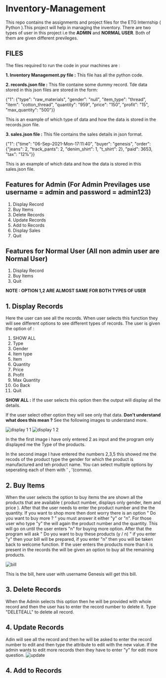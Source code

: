 # Inventory-Management

This repo contains the assignments and project files for the ETG Internship ( Python ).This project will help in managing the inventory. There are two types of user in this project i.e the **ADMIN** and **NORMAL USER**. Both of them are given different previleges.

## FILES
The files required to run the code in your machines are :

**1. Inventory Management.py file :** This file has all the python code.

**2. records.json file :** This file containe some dummy record. Tde data stored in this json files are stored in the form:

{"1": {"type": "raw_materials", "gender": "null", "item_type": "thread", "item": "cotton_thread", "quantity": "959", "price": "150", "profit": "15", "max_quantity": "500"}}

This is an example of which type of data and how the data is stored in the records.json file.

**3. sales.json file :** This file contains the sales details in json format.

{"1": {"time": "06-Sep-2021-Mon-17:11:40", "buyer": "genesis", "order": {"jeans": 2, "track_pants": 2, "denim_shirt": 1, "t_shirt": 2}, "paid": 3653, "tax": "12%"}}

This is an example of which data and how the data is stored in this sales.json file.


## Features for Admin (For Admin Previlages use username = admin and password = admin123)
1. Display Record
2. Buy Items
3. Delete Records
4. Update Records
5. Add to Records
6. Display Sales
7. Quit

## Features for Normal User (All non admin user are Normal User)
1. Display Record
2. Buy Items
3. Quit

**NOTE : OPTION 1,2 ARE ALMOST SAME FOR BOTH TYPES OF USER**

## 1. Display Records

Here the user can see all the records. When user selects this function they will see different options to see different types of records. The user is given the option of :
1. SHOW ALL 
2. Type
3. Gender
4. Item type
5. Item
6. Quantity
7. Price
8. Profit
9. Max Quantity
10. Go Back
11. Quit

**SHOW ALL  :** If the user selects this option then the output will display all the details.

If the user select other option they will see only that data. **Don't understand what does this mean ?** See the following images to understand more.

![display 1 1](https://user-images.githubusercontent.com/77968856/132240104-af9852df-0da9-46c3-af16-6666c206b463.jpg)
![display 1 2](https://user-images.githubusercontent.com/77968856/132240251-e4ac3fb0-b6b7-4285-b031-996e92b68024.jpg)

In the the first image i have only entered 2 as input and the program only displayed me the Type of the products.

In the second image I have entered the numbers 2,3,5 this showed me the recods of the product type the gender for which the product is manufactured and teh product name. You can select multiple options by seperating each of them with ' , '(comma).


## 2. Buy Items

When the user selects the option to buy items the are shown all the products that are available ( product number, displays only gender, item and price ). After that the user needs to enter the product number and the the quantity. If you want to shop more then dont worry there is an option " Do you want to buy more ? " you must answer it either "y" or "n". For those user who type "y" the will again the product number and the quantity. This will go on until the user enters "n" for buying more option. After that the program will ask " Do you want to buy these products (y / n) " if you enter "y" then your bill will be prepared, if you enter "n" then you will be taken back to welcome function. If the user enters the products more than it is present in the records the will be given an option to buy all the remaining products.

![bill](https://user-images.githubusercontent.com/77968856/132242912-6223e900-5501-4b54-a46e-ca7930949a37.jpg)

This is the bill, here user with username Genesis will get this bill.

## 3. Delete Records

When the Admin selects this option then he will be provided with whole record and then the user has to enter the record number to delete it. Type "DELETEALL" to delete all record.

## 4. Update Records

Adin will see all the record and then he will be asked to enter the record number to edit and then type the attribute to edit with the new value. If the admin wants to edit more records then they have to enter "y" for edit more question.
![update](https://user-images.githubusercontent.com/77968856/132244069-fa4e19a8-8fb1-44cc-aa93-859f867aef36.jpg)
 

## 4. Add to Records




















